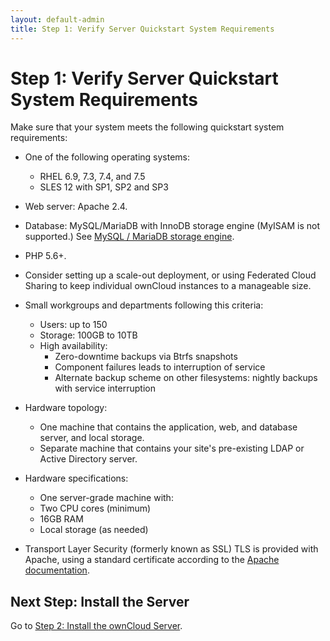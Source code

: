 ```yaml
---
layout: default-admin
title: Step 1: Verify Server Quickstart System Requirements
---
```


# Step 1: Verify Server Quickstart System Requirements
Make sure that your system meets the following quickstart system requirements:

- One of the following operating systems:
  - RHEL 6.9, 7.3, 7.4, and 7.5
  - SLES 12 with SP1, SP2 and SP3

- Web server: Apache 2.4.

- Database: MySQL/MariaDB with InnoDB storage engine
  (MyISAM is not supported.) See [MySQL / MariaDB storage engine](https://doc.owncloud.org/server/10.0/admin_manual/configuration/database/linux_database_configuration.html#db-storage-engine-label).

- PHP 5.6+.

- Consider setting up a scale-out deployment, or using Federated 
  Cloud Sharing to keep individual ownCloud instances to a manageable size.

- Small workgroups and departments following this criteria:
  - Users: up to 150
  - Storage: 100GB to 10TB
  - High availability:
    - Zero-downtime backups via Btrfs snapshots
    - Component failures leads to interruption of service
    - Alternate backup scheme on other filesystems: nightly backups
      with service interruption

- Hardware topology:
  - One machine that contains the application, web, and database server, and local storage.
  - Separate machine that contains your site's pre-existing LDAP or Active Directory server.

- Hardware specifications:
  - One server-grade machine with: 
  - Two CPU cores (minimum)
  - 16GB RAM
  - Local storage (as needed)

- Transport Layer Security (formerly known as SSL)
  TLS is provided with Apache, using a standard certificate according to the [Apache documentation](https://httpd.apache.org/docs/2.4/ssl/ssl_howto.html).

## Next Step: Install the Server
Go to [Step 2: Install the ownCloud Server](./qs_admins_install.html).
